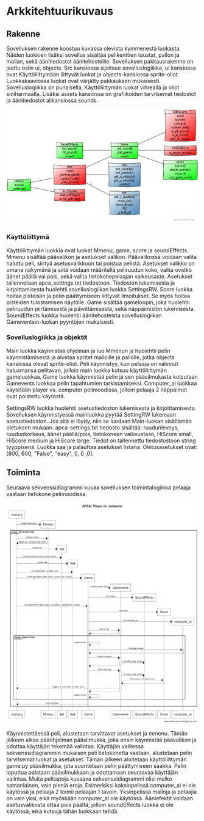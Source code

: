 # Arkkitehtuurikuvaus

## Rakenne

Sovelluksen rakenne koostuu kuvassa olevista kymmenestä luokasta. Näiden luokkien lisäksi sovellus sisältää pelikenttien taustat, pallon ja mailan, sekä äänitiedostot äänitehosteille. Sovelluksen pakkausrakenne on jaettu osiin ui, objects. Src kansiossa sijaitsee sovelluslogiikka, ui kansiossa ovat Käyttöliittymään liittyvät luokat ja objects-kansiossa sprite-oliot. Luokkakaaviossa luokat ovat värjätty pakkauksen mukaisesti. Sovelluslogiikka on punaisella, Käyttöliittymän luokat vihreällä ja oliot siniharmaalla. Lisäksi assets kansiossa on grafiikoiden tarvitsemat tiedostot ja äänitiedostot alikansiossa sounds. 


![Luokkakaavio](./kuvat/apca_class_diagram.png)

### Käyttöliittymä 
 Käyttöliittymän luokkia ovat luokat Mmenu, game, score ja soundEffects. Mmenu sisältää päävalikon ja asetukset valikon. Päävalikossa voidaan valita haluttu peli, siirtyä asetusvalikkoon tai poistua pelistä. Asetukset valikko on omana näkymänä ja siitä voidaan määritellä peliruudun koko, valita ovatko äänet päällä vai pois, sekä valita tietokonepelaajan vaikeusaste. Asetukset tallennetaan apca_settings.txt tiedostoon. Tiedoston lukemisesta ja kirjoittamisesta huolehtii sovelluslogiikan luokka SettingsRW. Score luokka hoitaa pisteisiin ja pelin päättymiseen liittyvät ilmoitukset. Se myös hoitaa pisteiden tulostamisen näytölle. Game sisältää gameloopin, joka huolehtii peliruudun piirtämisestä ja päivittämisestä, sekä näppäimistön lukemisesta. SoundEffects luokka huolehtii äänitehosteista sovelluslogiikan Gameventsin-luokan pyyntöjen mukaisesti.
 
 
### Sovelluslogiikka ja objektit
 Main luokka käynnistää ohjelman ja luo Mmenun ja huolehtii pelin käynnistämisestä ja alustaa spritet mailoille ja pallolle, jotka objects kansiossa olevat sprite-oliot. Peli käynnistyy, kun pelaaja on valinnut haluamansa pelitavan, jolloin main luokka kutsuu käyttöliittymän gameluokkaa. Game luokka käynnistää pelin ja sen pääsilmukasta kutsutaan Gamevents luokkaa pelin tapahtumien tarkistamiseksi. Computer_ai luokkaa käytetään player vs. computer pelimoodissa, jolloin pelaaja 2 näppäimet ovat poistettu käytöstä.
    
SettingsRW luokka huolehtii asetustiedoston lukemisesta ja kirjoittamisesta. Sovelluksen käynnistyessä mainluokka pyytää SettingRW lukemaan asetustiedoston. Jos sitä ei löydy, niin se luodaan Main-luokan sisältämän oletuksen mukaan. apca-settings.txt tiedosto sisältää: ruudunleveys, ruudunkorkeus, äänet päällä/pois, tietokoneen vaikeustaso, HiScore small, HiScore medium ja HiScore large. Tiedot on tallennettu tiedostostoon string tyyppisenä.
Luokka saa ja palauttaa asetukset listana. Oletusasetukset ovat: [800, 600, "False", "easy", 0, 0 ,0].
 
## Toiminta
Seuraava sekvenssidiagrammi kuvaa sovelluksen toimintalogiikka pelaaja vastaan tietokone pelimoodissa.
 
 ![Sekvenssi diagrammi](./kuvat/pvc_seqdiag.png)
 
Käynnistettäessä peli, alustetaan tarvittavat asetukset ja mmenu. Tämän jälkeen alkaa pääohjelman pääsilmukka, joka ensin käynnistää päävalikon ja odottaa käyttäjän tekemää valintaa. Käyttäjän valitessa sekvenssidiagrammin mukaisen peli tietokonetta vastaan, alustetaan pelin tarvitsemat luokat ja asetukset. Tämän jälkeen aloitetaan käyttöliittymän game.py pääsilmukka, jota suoritetaan pelin päättymiseen saakka. Pelin loputtua palataan pääsilmukkaan ja odottamaan seuraavaa käyttäjän valintaa.
 Muita pelitapoja kuvaava sekvenssidiagrammi olisi melko samanlainen, vain pieniä eroja. Esimerkiksi kaksinpelissä computer_ai ei ole käytössä ja pelaaja 2 toimii pelaajan 1 tavoin. Yksinpelissä mailoja ja pelaajia on vain yksi, eikä myöskään computer_ai ole käytössä. Ääniefektit voidaan asetusvalikosta ottaa pois päältä, jolloin soundEffects luokka ei ole käytössä, eikä kutsuja tähän luokkaan tehdä.
